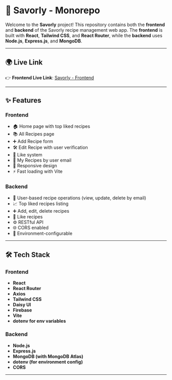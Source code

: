 # 🥗 Savorly - Monorepo

Welcome to the **Savorly** project! This repository contains both the **frontend** and **backend** of the Savorly recipe management web app. The **frontend** is built with **React**, **Tailwind CSS**, and **React Router**, while the **backend** uses **Node.js**, **Express.js**, and **MongoDB**.

---

## 🌍 Live Link

👉 **Frontend Live Link**: [Savorly - Frontend](https://savorly-quadracraft.netlify.app/)

---

## ✨ Features

### Frontend
- 🏠 Home page with top liked recipes
- 📚 All Recipes page
- ➕ Add Recipe form
- 🛠️ Edit Recipe with user verification
- 💖 Like system
- 🧾 My Recipes by user email
- 📱 Responsive design
- ⚡ Fast loading with Vite

### Backend
- 🔐 User-based recipe operations (view, update, delete by email)
- 📈 Top liked recipes listing
- ➕ Add, edit, delete recipes
- 💖 Like recipes
- ⚙️ RESTful API
- 🌐 CORS enabled
- 🌱 Environment-configurable

---

## 🛠️ Tech Stack

### Frontend
- **React**
- **React Router**
- **Axios**
- **Tailwind CSS**
- **Daisy UI**
- **Firebase**
- **Vite**
- **dotenv for env variables**

### Backend
- **Node.js**
- **Express.js**
- **MongoDB (with MongoDB Atlas)**
- **dotenv (for environment config)**
- **CORS**

---

